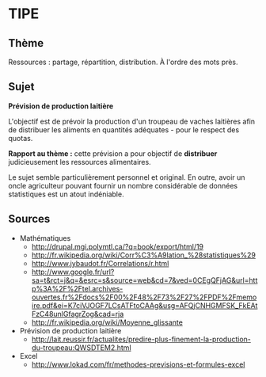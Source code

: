 # TIPE

## Thème 

Ressources : partage, répartition, distribution. À l'ordre des mots près. 

## Sujet 

**Prévision de production laitière**

L'objectif est de prévoir la production d'un troupeau de vaches laitières afin 
de distribuer les aliments en quantités adéquates - pour le respect des quotas.

**Rapport au thème :** cette prévision a pour objectif de **distribuer** 
judicieusement les ressources alimentaires.

Le sujet semble particulièrement personnel et original. En outre, avoir un 
oncle agriculteur pouvant fournir un nombre considérable de données 
statistiques est un atout indéniable.

## Sources

* Mathématiques
    * http://drupal.mgi.polymtl.ca/?q=book/export/html/19
    * http://fr.wikipedia.org/wiki/Corr%C3%A9lation_%28statistiques%29
    * http://www.jybaudot.fr/Correlations/r.html
    * http://www.google.fr/url?sa=t&rct=j&q=&esrc=s&source=web&cd=7&ved=0CEgQFjAG&url=http%3A%2F%2Ftel.archives-ouvertes.fr%2Fdocs%2F00%2F48%2F73%2F27%2FPDF%2Fmemoire.pdf&ei=K7ciVJOGF7LCsATFtoCAAg&usg=AFQjCNHGMFSK_FkEAtFzC48unlGfagrZog&cad=rja
    * http://fr.wikipedia.org/wiki/Moyenne_glissante
* Prévision de production laitière
    * http://lait.reussir.fr/actualites/predire-plus-finement-la-production-du-troupeau:QWSDTEM2.html
* Excel
    * http://www.lokad.com/fr/methodes-previsions-et-formules-excel
